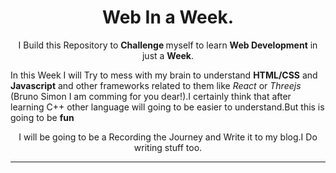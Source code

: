 <h1 align="Center">Web In a Week.</h1>

<p align="Center">I Build this Repository to  <strong> Challenge </strong> myself to learn <strong>Web Development</strong> in just a <strong>Week</strong>.</p>


In this Week I will Try to mess with my brain to understand **HTML/CSS** and **Javascript** and other frameworks related to them like *React* or *Threejs* (Bruno Simon I am comming for you dear!).I certainly think that after learning C++ other language will going to be easier to understand.But this is going to be **fun**

<p align="Center">I will be going to be a Recording the Journey and Write it to my blog.I Do writing stuff too.</p>

---
